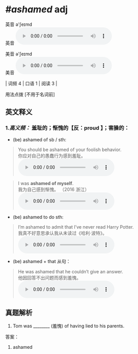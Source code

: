 # ***\#ashamed*** adj
英音 ə'ʃeɪmd  
英音
<audio src="./media/ashamed-B.aac" controls="controls"></audio>

美音 ə'ʃeɪmd  
美音
<audio src="./media/ashamed.aac" controls="controls"></audio>



| 词频 4 | 口语 1 | 阅读 3 |  

用法点拨  [不用于名词前]

英文释义
---
### 1.*高义频：* **羞耻的；惭愧的【反：proud 】；害臊的：**  

- (be) ashamed of sb / sth:

 > You should be ashamed of your foolish behavior.   
 > 你应对自己的愚蠢行为感到羞耻。    
<audio src="./media/4-ashamed.aac" controls="controls"></audio>

 > I was **ashamed of myself**.  
 > 我为自己感到惭愧。  （2016 浙江）  
<audio src="./media/I was ashamed of_AAC.aac" controls="controls"></audio>

- (be) ashamed to do sth:

 > I’m ashamed to admit that I’ve never read Harry Potter.  
 > 我真不好意思承认我从未读过《哈利·波特》。    
<audio src="./media/P34 ashamed1.aac" controls="controls"></audio>

- (be) ashamed + that 从句：

 > He was ashamed that he couldn’t give an answer.   
 > 他因回答不出问题而感到羞愧。    
<audio src="./media/2-ashamed.aac" controls="controls"></audio>


真题解析
---
1. Tom was ________ (羞愧) of having lied to his parents.   

答案：
1. ashamed  

